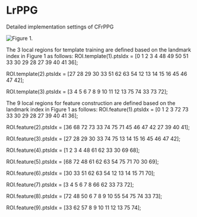 # LrPPG
Detailed implementation settings of CFrPPG

![Figure 1.](https://user-images.githubusercontent.com/3102772/28667872-f392f46a-72ff-11e7-935b-933d33011583.png)

The 3 local regions for template training are defined based on the landmark index in Figure 1 as follows: 
ROI.template(1).ptsIdx = [0 1 2 3 4 48 49 50 51 33 30 29 28 27 39 40 41 36];

ROI.template(2).ptsIdx = [27 28 29 30 33 51 62 63 54 12 13 14 15 16 45 46 47 42];

ROI.template(3).ptsIdx = [3 4 5 6 7 8 9 10 11 12 13 75 74 33 73 72];

The 9 local regions for feature construction are defined based on the landmark index in Figure 1 as follows: 
ROI.feature(1).ptsIdx = [0 1 2 3 72 73 33 30 29 28 27 39 40 41 36];

ROI.feature(2).ptsIdx = [36 68 72 73 33 74 75 71 45 46 47 42 27 39 40 41];

ROI.feature(3).ptsIdx = [27 28 29 30 33 74 75 13 14 15 16 45 46 47 42];

ROI.feature(4).ptsIdx = [1 2 3 4 48 61 62 33 30 69 68];

ROI.feature(5).ptsIdx = [68 72 48 61 62 63 54 75 71 70 30 69];

ROI.feature(6).ptsIdx = [30 33 51 62 63 54 12 13 14 15 71 70];

ROI.feature(7).ptsIdx = [3 4 5 6 7 8 66 62 33 73 72];

ROI.feature(8).ptsIdx = [72 48 50 6 7 8 9 10 55 54 75 74 33 73];

ROI.feature(9).ptsIdx = [33 62 57 8 9 10 11 12 13 75 74];


